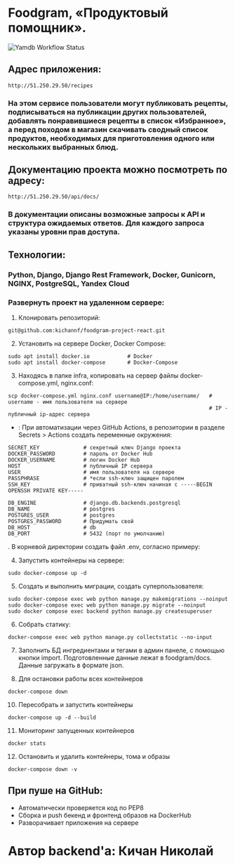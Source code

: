 # Foodgram, «Продуктовый помощник».
![Yamdb Workflow Status](https://github.com/kichannf/yamdb_final/actions/workflows/yamdb_workflow.yml/badge.svg) 

## Адрес приложения:
```
http://51.250.29.50/recipes
```

### На этом сервисе пользователи могут публиковать рецепты, подписываться на публикации других пользователей, добавлять понравившиеся рецепты в список «Избранное», а перед походом в магазин скачивать сводный список продуктов, необходимых для приготовления одного или нескольких выбранных блюд.

## Документацию проекта можно посмотреть по адресу:
```
http://51.250.29.50/api/docs/
```

### В документации описаны возможные запросы к API и структура ожидаемых ответов. Для каждого запроса указаны уровни прав доступа.

## Технологии:

### Python, Django, Django Rest Framework, Docker, Gunicorn, NGINX, PostgreSQL, Yandex Cloud

### Развернуть проект на удаленном сервере:

1. Клонировать репозиторий:

```
git@github.com:kichannf/foodgram-project-react.git
```

2. Установить на сервере Docker, Docker Compose:
```
sudo apt install docker.io            # Docker
sudo apt install docker-compose       # Docker-Compose
```

3. Находясь в папке infra, копировать на сервер файлы docker-compose.yml, nginx.conf:
```
scp docker-compose.yml nginx.conf username@IP:/home/username/   # username - имя пользователя на сервере
                                                                # IP - публичный ip-адрес сервера
```

* : При автоматизации через GitHub Actions, в репозитории в разделе Secrets > Actions создать переменные окружения:
```
SECRET_KEY              # секретный ключ Django проекта
DOCKER_PASSWORD         # пароль от Docker Hub
DOCKER_USERNAME         # логин Docker Hub
HOST                    # публичный IP сервера
USER                    # имя пользователя на сервере
PASSPHRASE              # *если ssh-ключ защищен паролем
SSH_KEY                 # приватный ssh-ключ начиная с -----BEGIN OPENSSH PRIVATE KEY-----

DB_ENGINE               # django.db.backends.postgresql
DB_NAME                 # postgres
POSTGRES_USER           # postgres
POSTGRES_PASSWORD       # Придумать свой
DB_HOST                 # db
DB_PORT                 # 5432 (порт по умолчанию)
```
. В корневой директории создать файл .env, согласно примеру:

4. Запустить контейнеры на сервере:
```
sudo docker-compose up -d
```

5. Создать и выполнить миграции, создать суперпользователя:
```
sudo docker-compose exec web python manage.py makemigrations --noinput
sudo docker-compose exec web python manage.py migrate --noinput
sudo docker compose exec backend python manage.py createsuperuser
```
6. Собрать статику:
```
docker-compose exec web python manage.py collectstatic --no-input
```
7. Заполнить БД ингредиентами и тегами в админ панеле, с помощью кнопки import. Подготовленные данные лежат в foodgram/docs. Данные загружать в формате json.

8. Для остановки работы всех контейнеров
```
docker-compose down
```
10. Пересобрать и запустить контейнеры
```
docker-compose up -d --build
```
11. Мониторинг запущенных контейнеров
```
docker stats
```
12. Остановить и удалить контейнеры, тома и образы
```
docker-compose down -v
```

## При пуше на GitHub:
* Автоматически проверяется код по PEP8
* Сборка и push бекенд и фронтенд образов на DockerHub
* Разворачивает приложения на сервере

# Автор backend'а: Кичан Николай